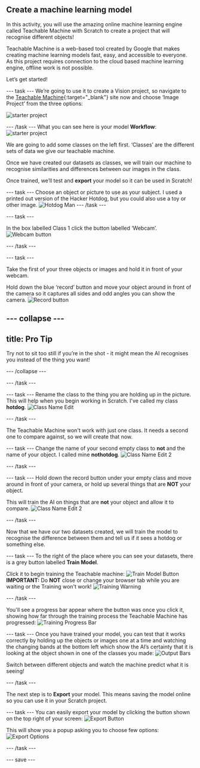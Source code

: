 ## Create a machine learning model

In this activity, you will use the amazing online machine learning engine called Teachable Machine with Scratch to create a project that will recognise different objects!

Teachable Machine is a web-based tool created by Google that makes creating machine learning models fast, easy, and accessible to everyone. As this project requires connection to the cloud based machine learning engine, offline work is not possible.

Let’s get started!


--- task ---
We’re going to use it to create a Vision project, so navigate to the [Teachable Machine](https://teachablemachine.withgoogle.com/train){:target="_blank"} site now and choose ‘Image Project’ from the three options:
 
![starter project](images/starter_project.png)

--- /task ---
What you can see here is your model **Workflow**:
![starter project](images/workflow.JPG)

We are going to add some classes on the left first. ‘Classes’ are the different sets of data we give our teachable machine.

Once we have created our datasets as classes, we will train our machine to recognise similarities and differences between our images in the class. 

Once trained, we’ll test and **export** your model so it can be used in Scratch!

--- task ---
Choose an object or picture to use as your subject. I used a printed out version of the Hacker Hotdog, but you could also use a toy or other image.
![Hotdog Man](images/hotdog-200x250.png)
--- /task ---

--- task ---

In the box labelled Class 1 click the button labelled ‘Webcam’.
![Webcam button](images/webcam.png)

--- /task ---

--- task ---

Take the first of your three objects or images and hold it in front of your webcam.

Hold down the blue ‘record’ button and move your object around in front of the camera so it captures all sides and odd angles you can show the camera.
![Record button](images/record.png)

--- collapse ---
---
title: Pro Tip
---
Try not to sit too still if you’re in the shot - it might mean the AI recognises you instead of the thing you want!

--- /collapse ---

--- /task ---

--- task ---
Rename the class to the thing you are holding up in the picture. This will help when you begin working in Scratch. I've called my class **hotdog**.
![Class Name Edit](images/classname.png)

--- /task ---

The Teachable Machine won't work with just one class. It needs a second one to compare against, so we will create that now.

--- task ---
Change the name of your second empty class to **not** and the name of your object. I called mine **nothotdog**.
![Class Name Edit 2](images/classname2.png)

--- /task ---

--- task ---
Hold down the record button under your empty class and move around in front of your camera, or hold up several things that are **NOT** your object. 

This will train the AI on things that are **not** your object and allow it to compare. 
![Class Name Edit 2](images/classname2.png)

--- /task ---

Now that we have our two datasets created, we will train the model to recognise the difference between them and tell us if it sees a hotdog or something else. 

--- task ---
To the right of the place where you can see your datasets, there is a grey button labelled **Train Model**. 

Click it to begin training the Teachable machine:
![Train Model Button](images/trainmodel.png)
**IMPORTANT:** Do **NOT** close or change your browser tab while you are waiting or the Training won't work!
![Training Warning](images/trainingwarning.png)

--- /task ---

You'll see a progress bar appear where the button was once you click it, showing how far through the training process the Teachable Machine has progressed:
![Training Progress Bar](images/progressbar.png)

--- task ---
Once you have trained your model, you can test that it works correctly by holding up the objects or images one at a time and watching the changing bands at the bottom left which show the AI’s certainty that it is looking at the object shown in one of the classes you made:
![Output Bars](images/outputbar.png)

Switch between different objects and watch the machine predict what it is seeing!

--- /task ---

The next step is to **Export** your model. This means saving the model online so you can use it in your Scratch project.

--- task ---
You can easily export your model by clicking the button shown on the top right of your screen:
![Export Button](images/exportbutton.png)

This will show you a popup asking you to choose few options:
![Export Options](images/exportoptions.png)

--- /task ---


--- save ---
